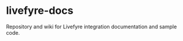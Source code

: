 livefyre-docs
=============

Repository and wiki for Livefyre integration documentation and sample code.